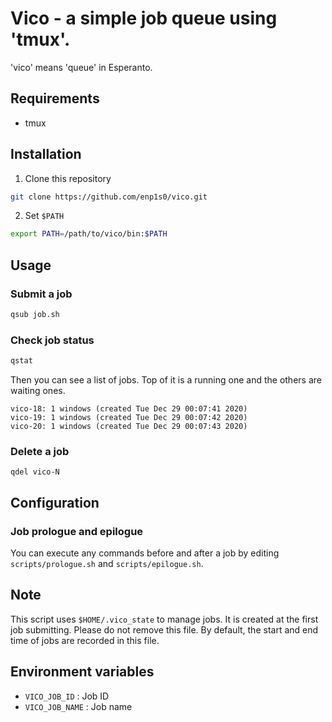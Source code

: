 # Vico - a simple job queue using 'tmux'.

'vico' means 'queue' in Esperanto.

## Requirements
- tmux

## Installation
1. Clone this repository
```bash
git clone https://github.com/enp1s0/vico.git
```

2. Set `$PATH`
```bash
export PATH=/path/to/vico/bin:$PATH
```

## Usage
### Submit a job
```bash
qsub job.sh
```

### Check job status
```bash
qstat
```
Then you can see a list of jobs.
Top of it is a running one and the others are waiting ones.
```
vico-18: 1 windows (created Tue Dec 29 00:07:41 2020)
vico-19: 1 windows (created Tue Dec 29 00:07:42 2020)
vico-20: 1 windows (created Tue Dec 29 00:07:43 2020)
```

### Delete a job
```
qdel vico-N
```

## Configuration
### Job prologue and epilogue
You can execute any commands before and after a job by editing `scripts/prologue.sh` and `scripts/epilogue.sh`.

## Note
This script uses `$HOME/.vico_state` to manage jobs.
It is created at the first job submitting.
Please do not remove this file.
By default, the start and end time of jobs are recorded in this file.

## Environment variables
- `VICO_JOB_ID` : Job ID
- `VICO_JOB_NAME` : Job name
